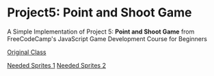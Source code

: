 # Project5: Point and Shoot Game
A Simple Implementation of Project 5: **Point and Shoot Game** from FreeCodeCamp's JavaScript Game Development Course for Beginners

[Original Class](https://www.youtube.com/watch?v=GFO_txvwK_c&t=10115s)

[Needed Sprites 1](https://www.frankslaboratory.co.uk/downloads/raven.png)
[Needed Sprites 2](https://www.frankslaboratory.co.uk/downloads/boom.png)
